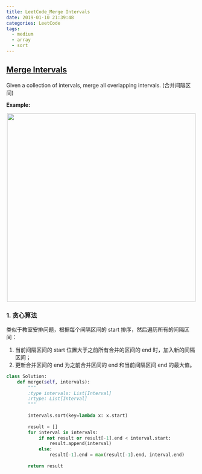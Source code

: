 ```yaml
---
title: LeetCode_Merge Intervals
date: 2019-01-10 21:39:48
categories: LeetCode
tags: 
  - medium
  - array
  - sort
---
```


## [Merge Intervals](https://leetcode.com/problems/merge-intervals/)

Given a collection of intervals, merge all overlapping intervals.
(合并间隔区间)

<!--more-->

**Example:**
<div align=center>
	<img src="/images/leetcode_56.png" width = "500" align=center/>
</div>


### 1. 贪心算法

类似于教室安排问题，根据每个间隔区间的 start 排序，然后遍历所有的间隔区间：
1. 当前间隔区间的 start 位置大于之前所有合并的区间的 end 时，加入新的间隔区间；
2. 更新合并区间的 end 为之前合并区间的 end 和当前间隔区间 end 的最大值。

```python
class Solution:
    def merge(self, intervals):
        """
        :type intervals: List[Interval]
        :rtype: List[Interval]
        """
        
        intervals.sort(key=lambda x: x.start)
        
        result = []
        for interval in intervals:
            if not result or result[-1].end < interval.start:
                result.append(interval)
            else:
                result[-1].end = max(result[-1].end, interval.end)
                
        return result
```